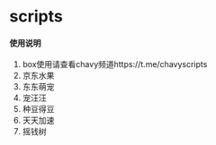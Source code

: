 # scripts

#### 使用说明

1.  box使用请查看chavy频道https://t.me/chavyscripts
2.  京东水果
3.  东东萌宠
4.  宠汪汪
5.  种豆得豆
6.  天天加速
7.  摇钱树
